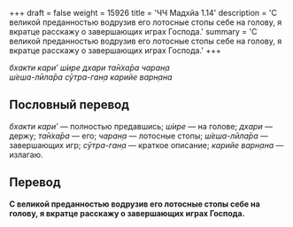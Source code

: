 +++
draft = false
weight = 15926
title = 'ЧЧ Мадхйа 1.14'
description = 'С великой преданностью водрузив его лотосные стопы себе на голову, я вкратце расскажу о завершающих играх Господа.'
summary = 'С великой преданностью водрузив его лотосные стопы себе на голову, я вкратце расскажу о завершающих играх Господа.'
+++

_бхакти кари’ ш́ире дхари та̄н̇ха̄ра чаран̣а  
ш́еша-лӣла̄ра сӯтра-ган̣а карийе варн̣ана_

## Пословный перевод

_бхакти_ _кари’_ — полностью предавшись; _ш́ире_ — на голове; _дхари_ — держу; _та̄н̇ха̄ра_ — его; _чаран̣а_ — лотосные стопы; _ш́еша_\-_лӣла̄ра_ — завершающих игр; _сӯтра_\-_ган̣а_ — краткое описание; _карийе_ _варн̣ана_ — излагаю.

## Перевод

**С великой преданностью водрузив его лотосные стопы себе на голову, я вкратце расскажу о завершающих играх Господа.**
